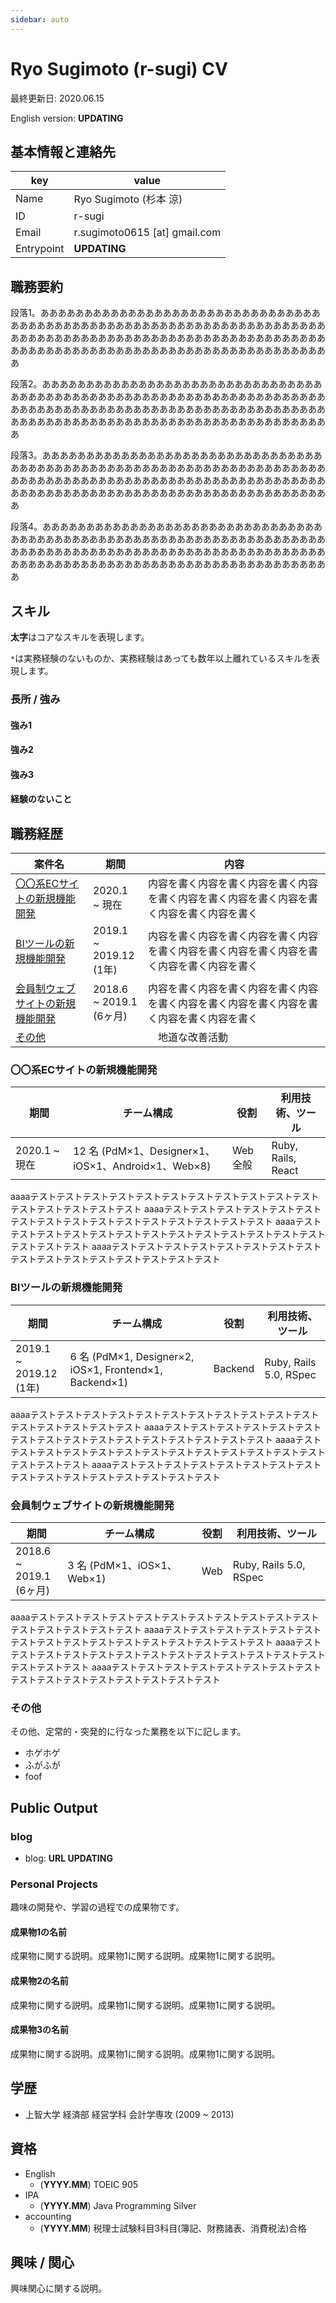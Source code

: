 ```yaml
---
sidebar: auto
---
```

# Ryo Sugimoto (r-sugi) CV
<p>最終更新日: 2020.06.15</p>
<p>English version: <strong>UPDATING</strong></p>

## 基本情報と連絡先
| key | value |
----|----
| Name | Ryo Sugimoto (杉本 涼) |
| ID | r-sugi |
| Email | r.sugimoto0615 [at] gmail.com |
| Entrypoint | <strong>UPDATING</strong> |

## 職務要約
<p>
  段落1。あああああああああああああああああああああああああああああああああああああああああああああああああああああああああああああああああああああああああああああああああああああああああああああああああああああああああああああああああああああああああああああああああああああああああああああ
</p>
<p>
  段落2。あああああああああああああああああああああああああああああああああああああああああああああああああああああああああああああああああああああああああああああああああああああああああああああああああああああああああああああああああああああああああああああああああああああああああああああ
</p>
<p>
  段落3。あああああああああああああああああああああああああああああああああああああああああああああああああああああああああああああああああああああああああああああああああああああああああああああああああああああああああああああああああああああああああああああああああああああああああああああ
</p>
<p>
  段落4。あああああああああああああああああああああああああああああああああああああああああああああああああああああああああああああああああああああああああああああああああああああああああああああああああああああああああああああああああああああああああああああああああああああああああああああ
</p>

## スキル
<p>
  <strong>太字</strong>はコアなスキルを表現します。
</p>

`*`は実務経験のないものか、実務経験はあっても数年以上離れているスキルを表現します。

### 長所 / 強み

#### 強み1

#### 強み2

#### 強み3

#### 経験のないこと

## 職務経歴
| 案件名 | 期間 | 内容 |
----|----|----
| <a href="/#〇〇系ecサイトの新規機能開発">〇〇系ECサイトの新規機能開発</a> | 2020.1 </br>~ 現在 | 内容を書く内容を書く内容を書く内容を書く内容を書く内容を書く内容を書く内容を書く内容を書く |
| <a href="/#BIツールの新規機能開発">BIツールの新規機能開発</a> | 2019.1 </br>~ 2019.12 </br>(1年) | 内容を書く内容を書く内容を書く内容を書く内容を書く内容を書く内容を書く内容を書く内容を書く |
| <a href="/#会員制ウェブサイトの新規機能開発">会員制ウェブサイトの新規機能開発</a> | 2018.6 </br>~ 2019.1 </br>(6ヶ月) | 内容を書く内容を書く内容を書く内容を書く内容を書く内容を書く内容を書く内容を書く内容を書く |
| <a href="/#その他">その他</a> | |　地道な改善活動

### 〇〇系ECサイトの新規機能開発
| 期間 | チーム構成 | 役割 | 利用技術、ツール |
----|----|----|----
| 2020.1 ~ 現在 | 12 名 (PdM×1、Designer×1、iOS×1、Android×1、Web×8) | Web全般 | Ruby, Rails, React |

<p>
  aaaaテストテストテストテストテストテストテストテストテストテストテストテストテストテストテストテスト
  aaaaテストテストテストテストテストテストテストテストテストテストテストテストテストテストテストテスト
  aaaaテストテストテストテストテストテストテストテストテストテストテストテストテストテストテストテスト
  aaaaテストテストテストテストテストテストテストテストテストテストテストテストテストテストテストテスト
</p>

### BIツールの新規機能開発
| 期間 | チーム構成 | 役割 | 利用技術、ツール |
----|----|----|----
| 2019.1 </br>~ 2019.12 </br>(1年) | 6 名 (PdM×1, Designer×2, iOS×1, Frontend×1, Backend×1) | Backend | Ruby, Rails 5.0, RSpec |
<p>
  aaaaテストテストテストテストテストテストテストテストテストテストテストテストテストテストテストテスト
  aaaaテストテストテストテストテストテストテストテストテストテストテストテストテストテストテストテスト
  aaaaテストテストテストテストテストテストテストテストテストテストテストテストテストテストテストテスト
  aaaaテストテストテストテストテストテストテストテストテストテストテストテストテストテストテストテスト
</p>

### 会員制ウェブサイトの新規機能開発
| 期間 | チーム構成 | 役割 | 利用技術、ツール |
----|----|----|----
| 2018.6 </br>~ 2019.1 </br>(6ヶ月) | 3 名 (PdM×1、iOS×1、Web×1) | Web | Ruby, Rails 5.0, RSpec |
<p>
  aaaaテストテストテストテストテストテストテストテストテストテストテストテストテストテストテストテスト
  aaaaテストテストテストテストテストテストテストテストテストテストテストテストテストテストテストテスト
  aaaaテストテストテストテストテストテストテストテストテストテストテストテストテストテストテストテスト
  aaaaテストテストテストテストテストテストテストテストテストテストテストテストテストテストテストテスト
</p>

### その他
その他、定常的・突発的に行なった業務を以下に記します。
- ホゲホゲ
- ふがふが
- foof

## Public Output
### blog
- blog: <strong>URL UPDATING</strong>

### Personal Projects
趣味の開発や、学習の過程での成果物です。

#### 成果物1の名前
<p>
  成果物に関する説明。成果物1に関する説明。成果物1に関する説明。
</p>

#### 成果物2の名前
<p>
  成果物に関する説明。成果物1に関する説明。成果物1に関する説明。
</p>

#### 成果物3の名前
<p>
  成果物に関する説明。成果物1に関する説明。成果物1に関する説明。
</p>

## 学歴
- 上智大学 経済部 経営学科 会計学専攻 (2009 ~ 2013)

## 資格
- English
  - (<strong>YYYY.MM</strong>) TOEIC 905
- IPA
  - (<strong>YYYY.MM</strong>) Java Programming Silver
- accounting
  - (<strong>YYYY.MM</strong>) 税理士試験科目3科目(簿記、財務諸表、消費税法)合格

## 興味 / 関心
興味関心に関する説明。
